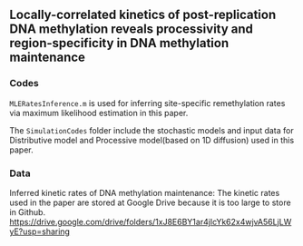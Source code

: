 ## Locally-correlated kinetics of post-replication DNA methylation reveals processivity and region-specificity in DNA methylation maintenance

### Codes

`MLERatesInference.m` is used for inferring site-specific remethylation rates via maximum likelihood estimation in this paper.

The `SimulationCodes` folder include the stochastic models and input data for Distributive model and Processive model(based on 1D diffusion) used in this paper.

### Data

Inferred kinetic rates of DNA methylation maintenance: The kinetic rates used in the paper are stored at Google Drive because it is too large to store in Github. https://drive.google.com/drive/folders/1xJ8E6BY1ar4jIcYk62x4wjvA56LjLWyE?usp=sharing
